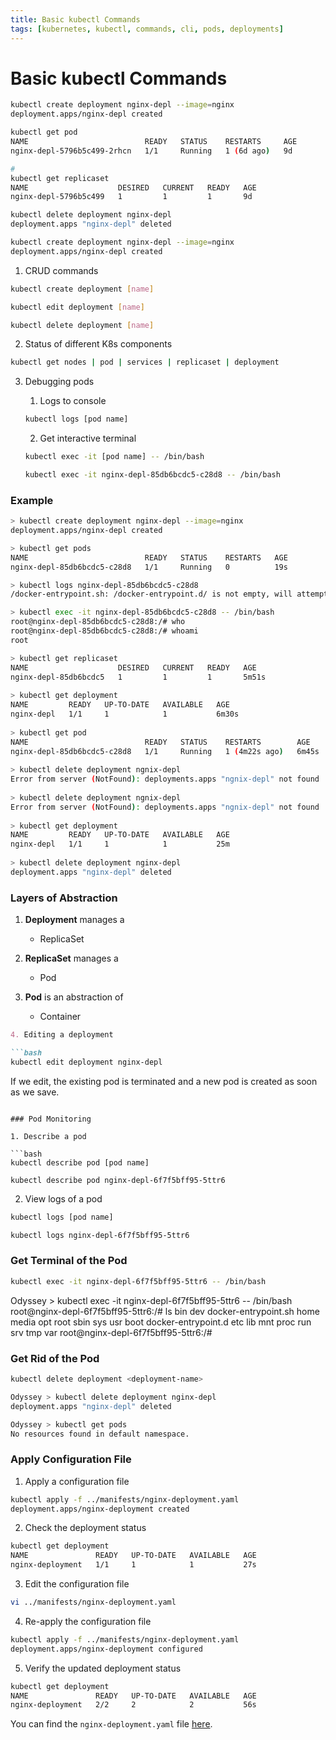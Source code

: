 ```yaml
---
title: Basic kubectl Commands
tags: [kubernetes, kubectl, commands, cli, pods, deployments]
---
```


# Basic kubectl Commands

```bash
kubectl create deployment nginx-depl --image=nginx
deployment.apps/nginx-depl created

kubectl get pod  
NAME                          READY   STATUS    RESTARTS     AGE
nginx-depl-5796b5c499-2rhcn   1/1     Running   1 (6d ago)   9d

# 
kubectl get replicaset
NAME                    DESIRED   CURRENT   READY   AGE
nginx-depl-5796b5c499   1         1         1       9d

kubectl delete deployment nginx-depl              
deployment.apps "nginx-depl" deleted

kubectl create deployment nginx-depl --image=nginx
deployment.apps/nginx-depl created
```

1. CRUD commands

```bash
kubectl create deployment [name]

kubectl edit deployment [name]

kubectl delete deployment [name]
```

2. Status of different K8s components

```bash
kubectl get nodes | pod | services | replicaset | deployment
```

3. Debugging pods
    1. Logs to console

    ```bash
    kubectl logs [pod name]
    ```

    2. Get interactive terminal

    ```bash
    kubectl exec -it [pod name] -- /bin/bash
    
    kubectl exec -it nginx-depl-85db6bcdc5-c28d8 -- /bin/bash
    ```

### Example

```bash
> kubectl create deployment nginx-depl --image=nginx
deployment.apps/nginx-depl created

> kubectl get pods
NAME                          READY   STATUS    RESTARTS   AGE
nginx-depl-85db6bcdc5-c28d8   1/1     Running   0          19s

> kubectl logs nginx-depl-85db6bcdc5-c28d8
/docker-entrypoint.sh: /docker-entrypoint.d/ is not empty, will attempt to perform configuration

> kubectl exec -it nginx-depl-85db6bcdc5-c28d8 -- /bin/bash
root@nginx-depl-85db6bcdc5-c28d8:/# who
root@nginx-depl-85db6bcdc5-c28d8:/# whoami
root

> kubectl get replicaset
NAME                    DESIRED   CURRENT   READY   AGE
nginx-depl-85db6bcdc5   1         1         1       5m51s
 
> kubectl get deployment
NAME         READY   UP-TO-DATE   AVAILABLE   AGE
nginx-depl   1/1     1            1           6m30s
 
> kubectl get pod
NAME                          READY   STATUS    RESTARTS        AGE
nginx-depl-85db6bcdc5-c28d8   1/1     Running   1 (4m22s ago)   6m45s
 
> kubectl delete deployment ngnix-depl
Error from server (NotFound): deployments.apps "ngnix-depl" not found
 
> kubectl delete deployment ngnix-depl
Error from server (NotFound): deployments.apps "ngnix-depl" not found
 
> kubectl get deployment              
NAME         READY   UP-TO-DATE   AVAILABLE   AGE
nginx-depl   1/1     1            1           25m
 
> kubectl delete deployment nginx-depl
deployment.apps "nginx-depl" deleted
```

### Layers of Abstraction

1. **Deployment** manages a
    - ReplicaSet

2. **ReplicaSet** manages a
    - Pod

3. **Pod** is an abstraction of
    - Container

```markdown
4. Editing a deployment

```bash
kubectl edit deployment nginx-depl
```

If we edit, the existing pod is terminated and a new pod is created as soon as we save.
```

### Pod Monitoring

1. Describe a pod

```bash
kubectl describe pod [pod name]

kubectl describe pod nginx-depl-6f7f5bff95-5ttr6
```

2. View logs of a pod

```bash
kubectl logs [pod name]

kubectl logs nginx-depl-6f7f5bff95-5ttr6
```

### Get Terminal of the Pod

```bash
kubectl exec -it nginx-depl-6f7f5bff95-5ttr6 -- /bin/bash
```

Odyssey > kubectl exec -it nginx-depl-6f7f5bff95-5ttr6 -- /bin/bash
root@nginx-depl-6f7f5bff95-5ttr6:/# ls
bin   dev                  docker-entrypoint.sh  home  media  opt   root  sbin  sys  usr
boot  docker-entrypoint.d  etc                   lib   mnt    proc  run   srv   tmp  var
root@nginx-depl-6f7f5bff95-5ttr6:/#

### Get Rid of the Pod
```bash
kubectl delete deployment <deployment-name>
```

```bash
Odyssey > kubectl delete deployment nginx-depl
deployment.apps "nginx-depl" deleted

Odyssey > kubectl get pods                    
No resources found in default namespace.
```

### Apply Configuration File

1. Apply a configuration file

```bash
kubectl apply -f ../manifests/nginx-deployment.yaml
deployment.apps/nginx-deployment created
```

2. Check the deployment status

```bash
kubectl get deployment
NAME               READY   UP-TO-DATE   AVAILABLE   AGE
nginx-deployment   1/1     1            1           27s
```

3. Edit the configuration file

```bash
vi ../manifests/nginx-deployment.yaml
```

4. Re-apply the configuration file

```bash
kubectl apply -f ../manifests/nginx-deployment.yaml
deployment.apps/nginx-deployment configured
```

5. Verify the updated deployment status

```bash
kubectl get deployment                
NAME               READY   UP-TO-DATE   AVAILABLE   AGE
nginx-deployment   2/2     2            2           56s
```
You can find the `nginx-deployment.yaml` file [here](../manifests/nginx-deployment.yaml).

```
